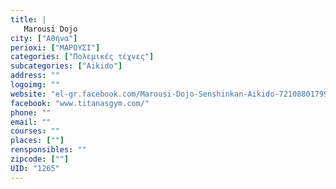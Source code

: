 ```yaml
---
title: |
   Marousi Dojo
city: ["Αθήνα"]
perioxi: ["ΜΑΡΟΥΣΙ"]
categories: ["Πολεμικές τέχνες"]
subcategories: ["Aikido"]
address: ""
logoimg: ""
website: "el-gr.facebook.com/Marousi-Dojo-Senshinkan-Aikido-721088017997556/"
facebook: "www.titanasgym.com/"
phone: ""
email: ""
courses: ""
places: [""]
rensponsibles: ""
zipcode: [""]
UID: "1265"
---
```




